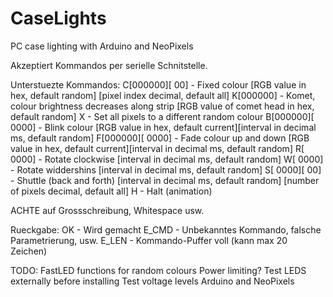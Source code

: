 # CaseLights
PC case lighting with Arduino and NeoPixels

Akzeptiert Kommandos per serielle Schnitstelle.

Unterstuezte Kommandos:
C[000000][ 00] - Fixed colour [RGB value in hex, default random] [pixel index decimal, default all]
K[000000] - Komet, colour brightness decreases along strip [RGB value of comet head in hex, default random]
X - Set all pixels to a different random colour
B[000000][ 0000] - Blink colour [RGB value in hex, default current][interval in decimal ms, default random]
F[000000][ 0000] - Fade colour up and down [RGB value in hex, default current][interval in decimal ms, default random]
R[ 0000] - Rotate clockwise [interval in decimal ms, default random]
W[ 0000] - Rotate widdershins [interval in decimal ms, default random]
S[ 0000][ 00] - Shuttle (back and forth) [interval in decimal ms, default random] [number of pixels decimal, default all]
H - Halt (animation)

ACHTE auf Grossschreibung, Whitespace usw.

Rueckgabe:
OK - Wird gemacht
E_CMD - Unbekanntes Kommando, falsche Parametrierung, usw.
E_LEN - Kommando-Puffer voll (kann max 20 Zeichen)

TODO:
FastLED functions for random colours
Power limiting?
Test LEDS externally before installing
Test voltage levels Arduino and NeoPixels